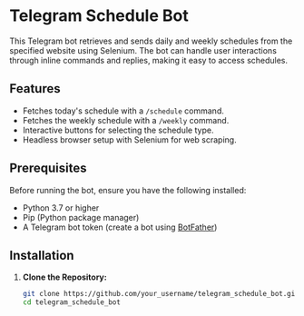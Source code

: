 # Telegram Schedule Bot

This Telegram bot retrieves and sends daily and weekly schedules from the specified website using Selenium. The bot can handle user interactions through inline commands and replies, making it easy to access schedules.

## Features

- Fetches today's schedule with a `/schedule` command.
- Fetches the weekly schedule with a `/weekly` command.
- Interactive buttons for selecting the schedule type.
- Headless browser setup with Selenium for web scraping.

## Prerequisites

Before running the bot, ensure you have the following installed:

- Python 3.7 or higher
- Pip (Python package manager)
- A Telegram bot token (create a bot using [BotFather](https://core.telegram.org/bots#botfather))

## Installation

1. **Clone the Repository:**
   ```bash
   git clone https://github.com/your_username/telegram_schedule_bot.git
   cd telegram_schedule_bot

